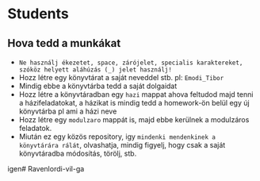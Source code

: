 # Students

## Hova tedd a munkákat

 - `Ne használj ékezetet, space, zárójelet, specialis karaktereket, szóköz helyett aláhúzás (_) jelet használj!`
 - Hozz létre egy könyvtárat a saját neveddel stb. pl: `Emodi_Tibor`
 - Mindig ebbe a könyvtárba tedd a saját dolgaidat
 - Hozz létre a könyvtáradban egy `hazi` mappat ahova feltudod majd tenni a házifeladatokat, a házikat is mindig 
   tedd a homework-ön belül egy új könyvtárba pl ami a házi neve
 - Hozz létre egy `modulzaro` mappát is, majd ebbe kerülnek a modulzáros feladatok.
 - Miután ez egy közös repository, igy `mindenki mendenkinek a könyvtárára rálát`, olvashatja, mindig figyelj, hogy csak a saját
   könyvtáradba módosítás, törölj, stb.


igen# Ravenlordi-vil-ga
